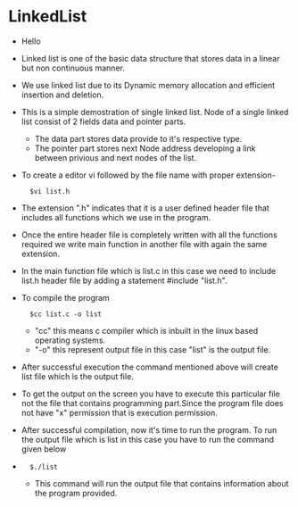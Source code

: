# LinkedList
- Hello
- Linked list is one of the basic data structure that stores data in a linear but non continuous manner.

- We use linked list due to its Dynamic memory allocation and efficient insertion and deletion.

- This is a simple demostration of single linked list. Node of a single linked list consist of 2 fields data and pointer parts.
	- The data part stores data provide to it's respective type.
   	- The pointer part stores next Node address developing a link between privious and next nodes of the list.

- To create a editor vi followed by the file name with proper extension-

		$vi list.h

- The extension ".h" indicates that it is a user defined header file that includes all functions which we use in the program.

- Once the entire header file is completely written with all the functions required we write main function in another file with again the same extension.

- In the main function file which is list.c in this case we need to include list.h header file by adding a statement #include "list.h".

- To compile the program

  		$cc list.c -o list
	- "cc" this means c compiler which is inbuilt in the linux based operating systems.
   	- "-o" this represent output file in this case "list" is the output file.

- After successful execution the command mentioned above will create list file which is the output file.
  
- To get the output on the screen you have to execute this particular file not the file that contains programming part.Since the program file does not have "x"
  permission that is execution permission.

- After successful compilation, now it's time to run the program. To run the output file which is list in this case you have to run the command given below
- 		$./list
  	- This command will run the output file that contains information about the program provided.
